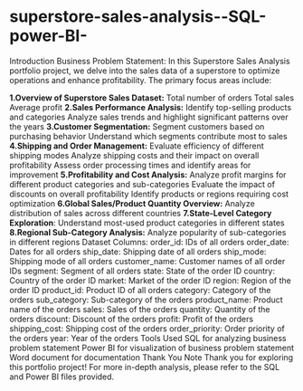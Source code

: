 # superstore-sales-analysis--SQL-power-BI-
Introduction
Business Problem Statement:
In this Superstore Sales Analysis portfolio project, we delve into the sales data of a superstore to optimize operations and enhance profitability. The primary focus areas include:

**1.Overview of Superstore Sales Dataset:**
Total number of orders
Total sales
Average profit
**2.Sales Performance Analysis:**
Identify top-selling products and categories
Analyze sales trends and highlight significant patterns over the years
**3.Customer Segmentation:**
Segment customers based on purchasing behavior
Understand which segments contribute most to sales
**4.Shipping and Order Management:**
Evaluate efficiency of different shipping modes
Analyze shipping costs and their impact on overall profitability
Assess order processing times and identify areas for improvement
**5.Profitability and Cost Analysis:**
Analyze profit margins for different product categories and sub-categories
Evaluate the impact of discounts on overall profitability
Identify products or regions requiring cost optimization
**6.Global Sales/Product Quantity Overview:**
Analyze distribution of sales across different countries
**7.State-Level Category Exploration**:
Understand most-used product categories in different states
**8.Regional Sub-Category Analysis:**
Analyze popularity of sub-categories in different regions
Dataset Columns:
order_id: IDs of all orders
order_date: Dates for all orders
ship_date: Shipping date of all orders
ship_mode: Shipping mode of all orders
customer_name: Customer names of all order IDs
segment: Segment of all orders
state: State of the order ID
country: Country of the order ID
market: Market of the order ID
region: Region of the order ID
product_id: Product ID of all orders
category: Category of the orders
sub_category: Sub-category of the orders
product_name: Product name of the orders
sales: Sales of the orders
quantity: Quantity of the orders
discount: Discount of the orders
profit: Profit of the orders
shipping_cost: Shipping cost of the orders
order_priority: Order priority of the orders
year: Year of the orders
Tools Used
SQL for analyzing business problem statement
Power BI for visualization of business problem statement
Word document for documentation
Thank You Note
Thank you for exploring this portfolio project! For more in-depth analysis, please refer to the SQL and Power BI files provided.
